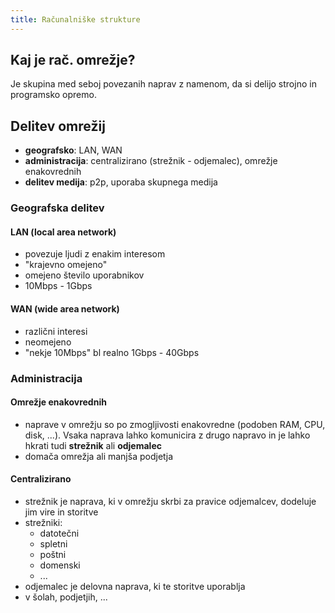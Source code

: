 ```yaml
---
title: Računalniške strukture
---
```


## Kaj je rač. omrežje?

Je skupina med seboj povezanih naprav z namenom, da si delijo strojno in programsko opremo.

## Delitev omrežij

- **geografsko**: LAN, WAN
- **administracija**: centralizirano (strežnik - odjemalec), omrežje enakovrednih
- **delitev medija**: p2p, uporaba skupnega medija

### Geografska delitev

#### LAN (local area network)

- povezuje ljudi z enakim interesom
- "krajevno omejeno"
- omejeno število uporabnikov
- 10Mbps - 1Gbps

#### WAN (wide area network)

- različni interesi
- neomejeno
- "nekje 10Mbps" bl realno 1Gbps - 40Gbps

### Administracija

#### Omrežje enakovrednih

- naprave v omrežju so po zmogljivosti enakovredne (podoben RAM, CPU, disk, ...). Vsaka naprava lahko komunicira z drugo napravo in je lahko hkrati tudi **strežnik** ali **odjemalec**
- domača omrežja ali manjša podjetja

#### Centralizirano

- strežnik je naprava, ki v omrežju skrbi za pravice odjemalcev, dodeluje jim vire in storitve
- strežniki:
    - datotečni
    - spletni
    - poštni
    - domenski
    - ...
- odjemalec je delovna naprava, ki te storitve uporablja
- v šolah, podjetjih, ...
